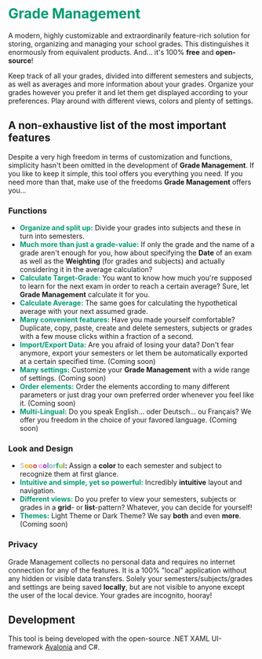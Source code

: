 # <span style="color:#009B72">Grade Management</span>

A modern, highly customizable and extraordinarily feature-rich solution for storing, organizing and managing your school grades.
This distinguishes it enormously from equivalent products. And... it's 100% **free** and **open-source**!

Keep track of all your grades, divided into different semesters and subjects, as well as averages and more information about your grades. 
Organize your grades however you prefer it and let them get displayed according to your preferences. 
Play around with different views, colors and plenty of settings.

## A non-exhaustive list of the most important features

Despite a very high freedom in terms of customization and functions, simplicity hasn't been omitted in the development of **Grade Management**. 
If you like to keep it simple, this tool offers you everything you need. 
If you need more than that, make use of the freedoms **Grade Management** offers you...

### Functions
- <span style="color:#009B72">**Organize and split up:**</span> Divide your grades into subjects and these in turn into semesters.
- <span style="color:#009B72">**Much more than just a grade-value:**</span> If only the grade and the name of a grade aren't enough for you,
  how about specifying the **Date** of an exam as well as the **Weighting** (for grades and subjects)
  and actually considering it in the average calculation?
- <span style="color:#009B72">**Calculate Target-Grade:**</span> 
You want to know how much you're supposed to learn for the next exam in order to reach a certain average? 
Sure, let **Grade Management** calculate it for you.
- <span style="color:#009B72">**Calculate Average:**</span> 
The same goes for calculating the hypothetical average with your next assumed grade.
- <span style="color:#009B72">**Many convenient features:**</span> Have you made yourself comfortable? 
Duplicate, copy, paste, create and delete semesters, subjects or grades with a few mouse clicks within a fraction of a second.
- <span style="color:#009B72">**Import/Export Data:**</span> Are you afraid of losing your data? 
Don't fear anymore, export your semesters or let them be automatically exported at a certain specified time. (Coming soon)
- <span style="color:#009B72">**Many settings:**</span> Customize your **Grade Management** with a wide range of settings. (Coming soon)
- <span style="color:#009B72">**Order elements:**</span> Order the elements according to many different parameters 
or just drag your own preferred order whenever you feel like it. (Coming soon)
- <span style="color:#009B72">**Multi-Lingual:**</span> Do you speak English... oder Deutsch... ou Français?
We offer you freedom in the choice of your favored language. (Coming soon)

### Look and Design
- **<span style="color:#C7CAD1">S</span><span style="color:#FFAE03">o</span><span style="color:#EB8934">o</span><span style="color:#D64045">o</span>
<span style="color:#FF85FB">c</span><span style="color:#A326C9">o</span><span style="color:#5F8BB0">l</span><span style="color:#6FB3BF">o</span><span style="color:#A5B1CC">r</span><span style="color:#009B72">f</span><span style="color:#74CC31">u</span><span style="color:#A8744F">l</span>:** 
Assign a **color** to each semester and subject to recognize them at first glance.
- <span style="color:#009B72">**Intuitive and simple, yet so powerful:**</span> Incredibly **intuitive** layout and navigation.
- <span style="color:#009B72">**Different views:**</span> 
Do you prefer to view your semesters, subjects or grades in a **grid**- or **list**-pattern? Whatever, you can decide for yourself!
- <span style="color:#009B72">**Themes:**</span> Light Theme or Dark Theme? We say **both** and even **more**. (Coming soon)

### Privacy
Grade Management collects no personal data and requires no internet connection for any of the features. It is a 100% "local"
application without any hidden or visible data transfers. Solely your semesters/subjects/grades and settings are being saved
**locally**, but are not visible to anyone except the user of the local device. Your grades are incognito, hooray!

## Development
This tool is being developed with the open-source .NET XAML UI-framework [Avalonia](https://avaloniaui.net/) and C#.